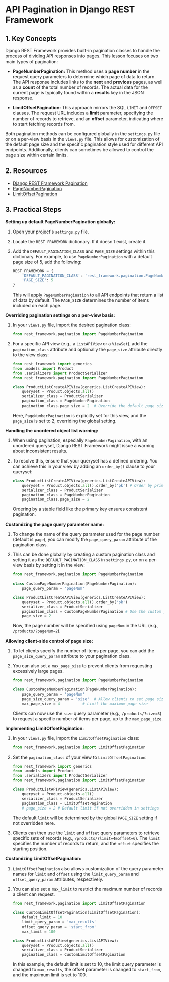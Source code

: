 # API Pagination in Django REST Framework

## 1. Key Concepts

Django REST Framework provides built-in pagination classes to handle the process of dividing API responses into pages. This lesson focuses on two main types of pagination:

- **PageNumberPagination:** This method uses a **page number** in the request query parameters to determine which page of data to return. The API response includes links to the **next** and **previous** pages, as well as a **count** of the total number of records. The actual data for the current page is typically found within a **results** key in the JSON response.

- **LimitOffsetPagination:** This approach mirrors the SQL `LIMIT` and `OFFSET` clauses. The request URL includes a **limit** parameter, specifying the number of records to retrieve, and an **offset** parameter, indicating where to start fetching records from.

Both pagination methods can be configured globally in the `settings.py` file or on a per-view basis in the `views.py` file. This allows for customization of the default page size and the specific pagination style used for different API endpoints. Additionally, clients can sometimes be allowed to control the page size within certain limits.

## 2. Resources

- [Django REST Framework Pagination](https://www.django-rest-framework.org/api-guide/pagination/)
- [PageNumberPagination](https://www.django-rest-framework.org/api-guide/pagination/#pagenumberpagination)
- [LimitOffsetPagination](https://www.django-rest-framework.org/api-guide/pagination/#limitoffsetpagination)

## 3. Practical Steps

**Setting up default PageNumberPagination globally:**

1.  Open your project's `settings.py` file.
2.  Locate the `REST_FRAMEWORK` dictionary. If it doesn't exist, create it.
3.  Add the `DEFAULT_PAGINATION_CLASS` and `PAGE_SIZE` settings within this dictionary. For example, to use `PageNumberPagination` with a default page size of 5, add the following:

    ```python
    REST_FRAMEWORK = {
        'DEFAULT_PAGINATION_CLASS': 'rest_framework.pagination.PageNumberPagination',
        'PAGE_SIZE': 5
    }
    ```

    This will apply `PageNumberPagination` to all API endpoints that return a list of data by default. The `PAGE_SIZE` determines the number of items included on each page.

**Overriding pagination settings on a per-view basis:**

1.  In your `views.py` file, import the desired pagination class:

    ```python
    from rest_framework.pagination import PageNumberPagination
    ```

2.  For a specific API view (e.g., a `ListAPIView` or a `ViewSet`), add the `pagination_class` attribute and optionally the `page_size` attribute directly to the view class:

    ```python
    from rest_framework import generics
    from .models import Product
    from .serializers import ProductSerializer
    from rest_framework.pagination import PageNumberPagination

    class ProductListCreateAPIView(generics.ListCreateAPIView):
        queryset = Product.objects.all()
        serializer_class = ProductSerializer
        pagination_class = PageNumberPagination
        pagination_class.page_size = 2  # Override the default page size for this view
    ```

    Here, `PageNumberPagination` is explicitly set for this view, and the `page_size` is set to 2, overriding the global setting.

**Handling the unordered object list warning:**

1.  When using pagination, especially `PageNumberPagination`, with an unordered queryset, Django REST Framework might issue a warning about inconsistent results.
2.  To resolve this, ensure that your queryset has a defined ordering. You can achieve this in your view by adding an `order_by()` clause to your queryset:

    ```python
    class ProductListCreateAPIView(generics.ListCreateAPIView):
        queryset = Product.objects.all().order_by('pk') # Order by primary key
        serializer_class = ProductSerializer
        pagination_class = PageNumberPagination
        pagination_class.page_size = 2
    ```

    Ordering by a stable field like the primary key ensures consistent pagination.

**Customizing the page query parameter name:**

1.  To change the name of the query parameter used for the page number (default is `page`), you can modify the `page_query_param` attribute of the pagination class.
2.  This can be done globally by creating a custom pagination class and setting it as the `DEFAULT_PAGINATION_CLASS` in `settings.py`, or on a per-view basis by setting it in the view:

    ```python
    from rest_framework.pagination import PageNumberPagination

    class CustomPageNumberPagination(PageNumberPagination):
        page_query_param = 'pageNum'

    class ProductListCreateAPIView(generics.ListCreateAPIView):
        queryset = Product.objects.all().order_by('pk')
        serializer_class = ProductSerializer
        pagination_class = CustomPageNumberPagination # Use the custom pagination class
        page_size = 2
    ```

    Now, the page number will be specified using `pageNum` in the URL (e.g., `/products/?pageNum=2`).

**Allowing client-side control of page size:**

1.  To let clients specify the number of items per page, you can add the `page_size_query_param` attribute to your pagination class.
2.  You can also set a `max_page_size` to prevent clients from requesting excessively large pages.

    ```python
    from rest_framework.pagination import PageNumberPagination

    class CustomPageNumberPagination(PageNumberPagination):
        page_query_param = 'pageNum'
        page_size_query_param = 'size'  # Allow clients to set page size with 'size' parameter
        max_page_size = 4          # Limit the maximum page size
    ```

    Clients can now use the `size` query parameter (e.g., `/products/?size=3`) to request a specific number of items per page, up to the `max_page_size`.

**Implementing LimitOffsetPagination:**

1.  In your `views.py` file, import the `LimitOffsetPagination` class:

    ```python
    from rest_framework.pagination import LimitOffsetPagination
    ```

2.  Set the `pagination_class` of your view to `LimitOffsetPagination`:

    ```python
    from rest_framework import generics
    from .models import Product
    from .serializers import ProductSerializer
    from rest_framework.pagination import LimitOffsetPagination

    class ProductListAPIView(generics.ListAPIView):
        queryset = Product.objects.all()
        serializer_class = ProductSerializer
        pagination_class = LimitOffsetPagination
        # page_size = 2 # Default limit if not overridden in settings
    ```

    The default `limit` will be determined by the global `PAGE_SIZE` setting if not overridden here.

3.  Clients can then use the `limit` and `offset` query parameters to retrieve specific sets of records (e.g., `/products/?limit=4&offset=6`). The `limit` specifies the number of records to return, and the `offset` specifies the starting position.

**Customizing LimitOffsetPagination:**

1.  `LimitOffsetPagination` also allows customization of the query parameter names for `limit` and `offset` using the `limit_query_param` and `offset_query_param` attributes, respectively.
2.  You can also set a `max_limit` to restrict the maximum number of records a client can request.

    ```python
    from rest_framework.pagination import LimitOffsetPagination

    class CustomLimitOffsetPagination(LimitOffsetPagination):
        default_limit = 10
        limit_query_param = 'max_results'
        offset_query_param = 'start_from'
        max_limit = 100

    class ProductListAPIView(generics.ListAPIView):
        queryset = Product.objects.all()
        serializer_class = ProductSerializer
        pagination_class = CustomLimitOffsetPagination
    ```

    In this example, the default limit is set to 10, the limit query parameter is changed to `max_results`, the offset parameter is changed to `start_from`, and the maximum limit is set to 100.
